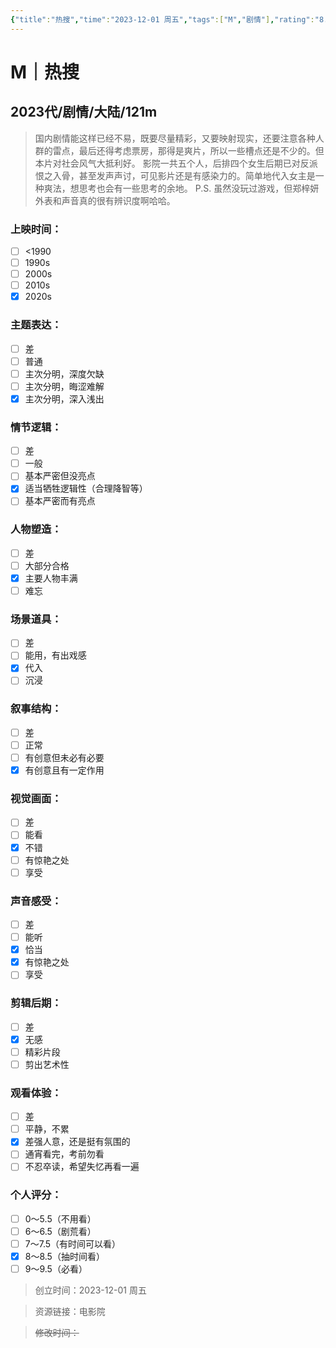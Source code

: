 ```yaml
---
{"title":"热搜","time":"2023-12-01 周五","tags":["M","剧情"],"rating":"8.0","dg-publish":true,"permalink":"/300 评价/M电影/新近看过/热搜/","dgPassFrontmatter":true,"created":"2024-01-25T18:45:04.000+08:00","updated":"2024-01-25T18:45:04.000+08:00"}
---
```


# M｜热搜
## 2023代/剧情/大陆/121m
>国内剧情能这样已经不易，既要尽量精彩，又要映射现实，还要注意各种人群的雷点，最后还得考虑票房，那得是爽片，所以一些槽点还是不少的。但本片对社会风气大抵利好。
>影院一共五个人，后排四个女生后期已对反派恨之入骨，甚至发声声讨，可见影片还是有感染力的。简单地代入女主是一种爽法，想思考也会有一些思考的余地。
>P.S. 虽然没玩过游戏，但郑梓妍外表和声音真的很有辨识度啊哈哈。
### 上映时间：
- [ ] <1990
- [ ] 1990s
- [ ] 2000s
- [ ] 2010s
- [x] 2020s
### 主题表达：
- [ ] 差
- [ ] 普通
- [ ] 主次分明，深度欠缺
- [ ] 主次分明，晦涩难解
- [x] 主次分明，深入浅出
### 情节逻辑：
- [ ] 差
- [ ] 一般
- [ ] 基本严密但没亮点
- [x] 适当牺牲逻辑性（合理降智等）
- [ ] 基本严密而有亮点
### 人物塑造：
- [ ] 差
- [ ] 大部分合格
- [x] 主要人物丰满
- [ ] 难忘
### 场景道具：
- [ ] 差
- [ ] 能用，有出戏感
- [x] 代入
- [ ] 沉浸
### 叙事结构：
- [ ] 差
- [ ] 正常
- [ ] 有创意但未必有必要
- [x] 有创意且有一定作用
### 视觉画面：
- [ ] 差
- [ ] 能看
- [x] 不错
- [ ] 有惊艳之处
- [ ] 享受
### 声音感受：
- [ ] 差
- [ ] 能听
- [x] 恰当
- [x] 有惊艳之处
- [ ] 享受
### 剪辑后期：
- [ ] 差
- [x] 无感
- [ ] 精彩片段
- [ ] 剪出艺术性
### 观看体验：
- [ ] 差
- [ ] 平静，不累
- [x] 差强人意，还是挺有氛围的
- [ ] 通宵看完，考前勿看
- [ ] 不忍卒读，希望失忆再看一遍
### 个人评分：
- [ ] 0～5.5（不用看）
- [ ] 6～6.5（剧荒看）
- [ ] 7～7.5（有时间可以看）
- [x] 8～8.5（抽时间看）
- [ ] 9～9.5（必看）

>创立时间：2023-12-01 周五

>资源链接：电影院

>~~修改时间：~~



